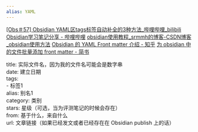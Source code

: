 ```yaml
---
alias: YAML
---
```

[[Obs＃57] Obsidian YAML区tags标签自动补全的3种方法_哔哩哔哩_bilibili](https://www.bilibili.com/video/BV1Qv411u7HC?vd_source=f2038330b5d9967a70e2be6f24dbeed5)
[Obsidian学习笔记分享 - 哔哩哔哩](https://www.bilibili.com/read/cv15307070/)
[obsidian使用教程_srmmh的博客-CSDN博客_obsidian使用方法](https://blog.csdn.net/u013074761/article/details/114624523)
[Obsidian 的 YAML Front matter 介绍 - 知乎](https://zhuanlan.zhihu.com/p/370113792)
[为 obsidian 中的文件批量添加 front matter - 简书](https://www.jianshu.com/p/317fa053861b)

title: 实际文件名，因为我的文件名可能会是数字串  
date: 建立日期  
tags:  
\- 标签1  
alias: 别名1  
category: 类别  
stars: 星级（可选，当为评测笔记的时候会存在）  
from: 基于什么，来自什么  
url: 文章链接（如果已经发文或者已经存在在 Obsidian publish 上的话）